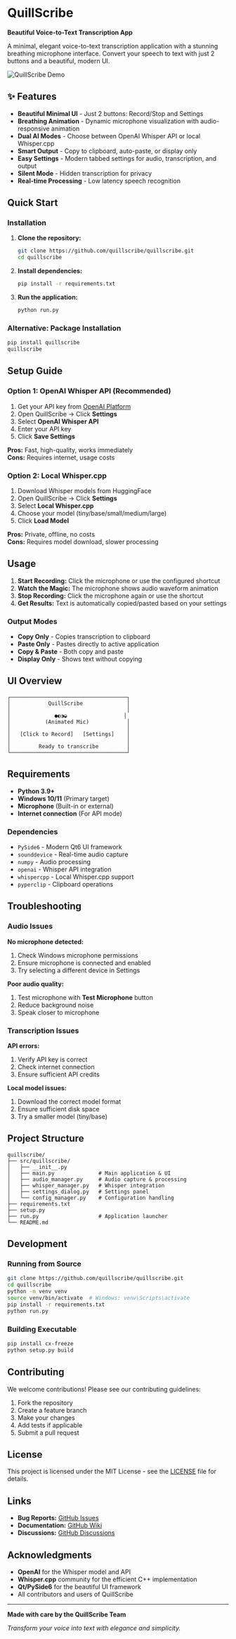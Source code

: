 # QuillScribe

**Beautiful Voice-to-Text Transcription App**

A minimal, elegant voice-to-text transcription application with a stunning breathing microphone interface. Convert your speech to text with just 2 buttons and a beautiful, modern UI.

![QuillScribe Demo](https://via.placeholder.com/600x400/4A90E2/FFFFFF?text=QuillScribe+Demo)

## ✨ Features

- **Beautiful Minimal UI** - Just 2 buttons: Record/Stop and Settings
- **Breathing Animation** - Dynamic microphone visualization with audio-responsive animation  
- **Dual AI Modes** - Choose between OpenAI Whisper API or local Whisper.cpp
- **Smart Output** - Copy to clipboard, auto-paste, or display only
- **Easy Settings** - Modern tabbed settings for audio, transcription, and output
- **Silent Mode** - Hidden transcription for privacy
- **Real-time Processing** - Low latency speech recognition

## Quick Start

### Installation

1. **Clone the repository:**
   ```bash
   git clone https://github.com/quillscribe/quillscribe.git
   cd quillscribe
   ```

2. **Install dependencies:**
   ```bash
   pip install -r requirements.txt
   ```

3. **Run the application:**
   ```bash
   python run.py
   ```

### Alternative: Package Installation

```bash
pip install quillscribe
quillscribe
```

## Setup Guide

### Option 1: OpenAI Whisper API (Recommended)

1. Get your API key from [OpenAI Platform](https://platform.openai.com/api-keys)
2. Open QuillScribe → Click **Settings**
3. Select **OpenAI Whisper API** 
4. Enter your API key
5. Click **Save Settings**

**Pros:** Fast, high-quality, works immediately  
**Cons:** Requires internet, usage costs

### Option 2: Local Whisper.cpp

1. Download Whisper models from HuggingFace
2. Open QuillScribe → Click **Settings**
3. Select **Local Whisper.cpp**
4. Choose your model (tiny/base/small/medium/large)
5. Click **Load Model**

**Pros:** Private, offline, no costs  
**Cons:** Requires model download, slower processing

## Usage

1. **Start Recording:** Click the microphone or use the configured shortcut
2. **Watch the Magic:** The microphone shows audio waveform animation
3. **Stop Recording:** Click the microphone again or use the shortcut
4. **Get Results:** Text is automatically copied/pasted based on your settings

### Output Modes

- **Copy Only** - Copies transcription to clipboard
- **Paste Only** - Pastes directly to active application  
- **Copy & Paste** - Both copy and paste
- **Display Only** - Shows text without copying

## UI Overview

```
┌─────────────────────────────────────┐
│            QuillScribe              │
│                                     │
│              ●◐◑◒                  │
│           (Animated Mic)            │
│                                     │
│   [Click to Record]   [Settings]    │
│                                     │
│         Ready to transcribe         │
└─────────────────────────────────────┘
```

## Requirements

- **Python 3.9+**
- **Windows 10/11** (Primary target)
- **Microphone** (Built-in or external)
- **Internet connection** (For API mode)

### Dependencies

- `PySide6` - Modern Qt6 UI framework
- `sounddevice` - Real-time audio capture
- `numpy` - Audio processing
- `openai` - Whisper API integration
- `whispercpp` - Local Whisper.cpp support
- `pyperclip` - Clipboard operations

## Troubleshooting

### Audio Issues

**No microphone detected:**
1. Check Windows microphone permissions
2. Ensure microphone is connected and enabled
3. Try selecting a different device in Settings

**Poor audio quality:**
1. Test microphone with **Test Microphone** button
2. Reduce background noise
3. Speak closer to microphone

### Transcription Issues

**API errors:**
1. Verify API key is correct
2. Check internet connection
3. Ensure sufficient API credits

**Local model issues:**
1. Download the correct model format
2. Ensure sufficient disk space
3. Try a smaller model (tiny/base)

## Project Structure

```
quillscribe/
├── src/quillscribe/
│   ├── __init__.py
│   ├── main.py              # Main application & UI
│   ├── audio_manager.py     # Audio capture & processing
│   ├── whisper_manager.py   # Whisper integration
│   ├── settings_dialog.py   # Settings panel
│   └── config_manager.py    # Configuration handling
├── requirements.txt
├── setup.py
├── run.py                   # Application launcher
└── README.md
```

## Development

### Running from Source

```bash
git clone https://github.com/quillscribe/quillscribe.git
cd quillscribe
python -m venv venv
source venv/bin/activate  # Windows: venv\Scripts\activate
pip install -r requirements.txt
python run.py
```

### Building Executable

```bash
pip install cx-freeze
python setup.py build
```

## Contributing

We welcome contributions! Please see our contributing guidelines:

1. Fork the repository
2. Create a feature branch
3. Make your changes
4. Add tests if applicable
5. Submit a pull request

## License

This project is licensed under the MIT License - see the [LICENSE](LICENSE) file for details.

## Links

- **Bug Reports:** [GitHub Issues](https://github.com/quillscribe/quillscribe/issues)
- **Documentation:** [GitHub Wiki](https://github.com/quillscribe/quillscribe/wiki)
- **Discussions:** [GitHub Discussions](https://github.com/quillscribe/quillscribe/discussions)

## Acknowledgments

- **OpenAI** for the Whisper model and API
- **Whisper.cpp** community for the efficient C++ implementation
- **Qt/PySide6** for the beautiful UI framework
- All contributors and users of QuillScribe

---

**Made with care by the QuillScribe Team**

*Transform your voice into text with elegance and simplicity.*
